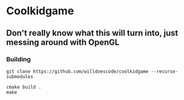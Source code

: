 # Coolkidgame

## Don't really know what this will turn into, just messing around with OpenGL

### Building

```shell
git clone https://github.com/willdoescode/coolkidgame --recurse-submodules

cmake build .
make
```
